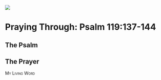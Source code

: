 <img class="intro-right" src="/images/art-paris-psalter.jpg">

<style>
  li {list-style-type: none;}
  p + ul {
    margin-top: -18px;
}
</style>

# Praying Through: Psalm 119:137-144

## The Psalm

## The Prayer

<div style="font-variant: small-caps;">
My Living Word
</div>
